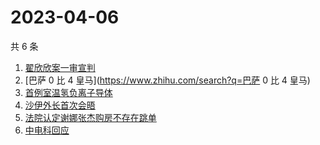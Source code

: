 # 2023-04-06

共 6 条

<!-- BEGIN ZHIHUSEARCH -->
<!-- 最后更新时间 Thu Apr 06 2023 17:08:47 GMT+0800 (China Standard Time) -->
1. [翟欣欣案一审宣判](https://www.zhihu.com/search?q=翟欣欣案一审宣判)
1. [巴萨 0 比 4 皇马](https://www.zhihu.com/search?q=巴萨 0 比 4 皇马)
1. [首例室温氢负离子导体](https://www.zhihu.com/search?q=首例室温氢负离子导体)
1. [沙伊外长首次会晤](https://www.zhihu.com/search?q=沙伊外长首次会晤)
1. [法院认定谢娜张杰购房不存在跳单](https://www.zhihu.com/search?q=法院认定谢娜张杰购房不存在跳单)
1. [中电科回应](https://www.zhihu.com/search?q=中电科回应)
<!-- END ZHIHUSEARCH -->
